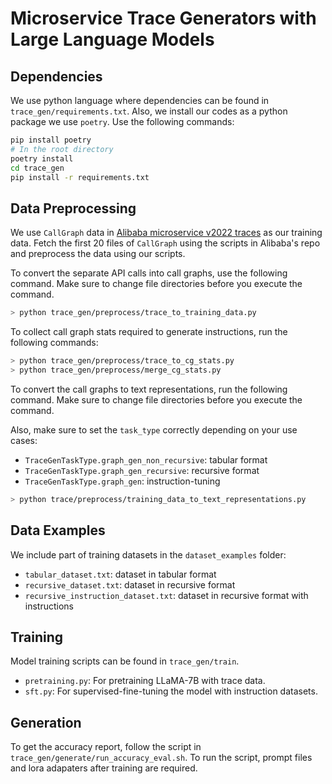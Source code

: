 # Microservice Trace Generators with Large Language Models

## Dependencies
We use python language where dependencies can be found in `trace_gen/requirements.txt`.
Also, we install our codes as a python package we use `poetry`.
Use the following commands:
```bash
pip install poetry
# In the root directory
poetry install
cd trace_gen
pip install -r requirements.txt
```

## Data Preprocessing

We use `CallGraph` data in [Alibaba microservice v2022 traces](https://github.com/alibaba/clusterdata/tree/master/cluster-trace-microservices-v2022) as our training data.
Fetch the first 20 files of `CallGraph` using the scripts in Alibaba's repo and preprocess the data using our scripts.


To convert the separate API calls into call graphs, use the following command.
Make sure to change file directories before you execute the command.
```bash
> python trace_gen/preprocess/trace_to_training_data.py
```

To collect call graph stats required to generate instructions, run the following commands:
```bash
> python trace_gen/preprocess/trace_to_cg_stats.py
> python trace_gen/preprocess/merge_cg_stats.py
```

To convert the call graphs to text representations, run the following command.
Make sure to change file directories before you execute the command.

Also, make sure to set the `task_type` correctly depending on your use cases:
* `TraceGenTaskType.graph_gen_non_recursive`: tabular format
* `TraceGenTaskType.graph_gen_recursive`: recursive format
* `TraceGenTaskType.graph_gen`: instruction-tuning

```bash
> python trace/preprocess/training_data_to_text_representations.py
```

## Data Examples
We include part of training datasets in the `dataset_examples` folder:
* `tabular_dataset.txt`: dataset in tabular format
* `recursive_dataset.txt`: dataset in recursive format
* `recursive_instruction_dataset.txt`: dataset in recursive format with instructions

## Training
Model training scripts can be found in `trace_gen/train`.
* `pretraining.py`: For pretraining LLaMA-7B with trace data.
* `sft.py`: For supervised-fine-tuning the model with instruction datasets.

## Generation
To get the accuracy report, follow the script in `trace_gen/generate/run_accuracy_eval.sh`.
To run the script, prompt files and lora adapaters after training are required.
